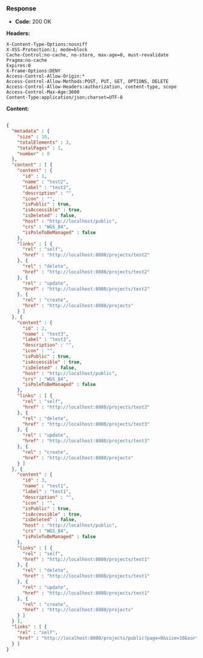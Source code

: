 ### Response

* **Code:** 200 OK

**Headers:**

`X-Content-Type-Options:nosniff`  
`X-XSS-Protection:1; mode=block`  
`Cache-Control:no-cache, no-store, max-age=0, must-revalidate`  
`Pragma:no-cache`  
`Expires:0`  
`X-Frame-Options:DENY`  
`Access-Control-Allow-Origin:*`  
`Access-Control-Allow-Methods:POST, PUT, GET, OPTIONS, DELETE`  
`Access-Control-Allow-Headers:authorization, content-type, scope`  
`Access-Control-Max-Age:3600`  
`Content-Type:application/json;charset=UTF-8`  

**Content:**

```json
    
{
  "metadata" : {
    "size" : 10,
    "totalElements" : 3,
    "totalPages" : 1,
    "number" : 0
  },
  "content" : [ {
    "content" : {
      "id" : 1,
      "name" : "test2",
      "label" : "test2",
      "description" : "",
      "icon" : "",
      "isPublic" : true,
      "isAccessible" : true,
      "isDeleted" : false,
      "host" : "http://localhost/public",
      "crs" : "WGS_84",
      "isPoleToBeManaged" : false
    },
    "links" : [ {
      "rel" : "self",
      "href" : "http://localhost:8080/projects/test2"
    }, {
      "rel" : "delete",
      "href" : "http://localhost:8080/projects/test2"
    }, {
      "rel" : "update",
      "href" : "http://localhost:8080/projects/test2"
    }, {
      "rel" : "create",
      "href" : "http://localhost:8080/projects"
    } ]
  }, {
    "content" : {
      "id" : 2,
      "name" : "test3",
      "label" : "test3",
      "description" : "",
      "icon" : "",
      "isPublic" : true,
      "isAccessible" : true,
      "isDeleted" : false,
      "host" : "http://localhost/public",
      "crs" : "WGS_84",
      "isPoleToBeManaged" : false
    },
    "links" : [ {
      "rel" : "self",
      "href" : "http://localhost:8080/projects/test3"
    }, {
      "rel" : "delete",
      "href" : "http://localhost:8080/projects/test3"
    }, {
      "rel" : "update",
      "href" : "http://localhost:8080/projects/test3"
    }, {
      "rel" : "create",
      "href" : "http://localhost:8080/projects"
    } ]
  }, {
    "content" : {
      "id" : 3,
      "name" : "test1",
      "label" : "test1",
      "description" : "",
      "icon" : "",
      "isPublic" : true,
      "isAccessible" : true,
      "isDeleted" : false,
      "host" : "http://localhost/public",
      "crs" : "WGS_84",
      "isPoleToBeManaged" : false
    },
    "links" : [ {
      "rel" : "self",
      "href" : "http://localhost:8080/projects/test1"
    }, {
      "rel" : "delete",
      "href" : "http://localhost:8080/projects/test1"
    }, {
      "rel" : "update",
      "href" : "http://localhost:8080/projects/test1"
    }, {
      "rel" : "create",
      "href" : "http://localhost:8080/projects"
    } ]
  } ],
  "links" : [ {
    "rel" : "self",
    "href" : "http://localhost:8080/projects/public?page=0&size=10&sort=id,asc"
  } ]
}
```
